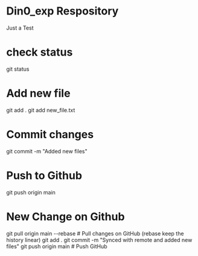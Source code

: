 # Din0_exp Respository
Just a Test
# check status
git status
# Add new file
git add .
git add new_file.txt
# Commit changes
git commit -m "Added new files"
# Push to Github
git push origin main
##
# New Change on Github
git pull origin main --rebase  # Pull changes on GitHub (rebase keep the history linear)
git add .
git commit -m "Synced with remote and added new files"
git push origin main  # Push GitHub


